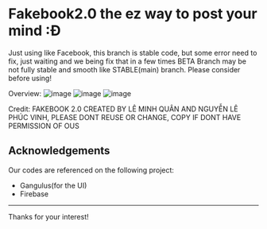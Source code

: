 # Fakebook2.0 the ez way to post your mind :Đ

Just using like Facebook, this branch is stable code, but some error need to fix, just waiting and we being fix that in a few times
BETA Branch may be not fully stable and smooth like STABLE(main) branch. Please consider before using!

Overview:
![image](https://github.com/plsgivemeachane/Fakebook2.0/assets/132674970/944928f3-07b3-488c-98bb-53e6d79e50f3)
![image](https://github.com/plsgivemeachane/Fakebook2.0/assets/132674970/dc1ffa8d-6ac0-4e21-a66f-79eeef0ae93b)
![image](https://github.com/plsgivemeachane/Fakebook2.0/assets/132674970/61566c55-74ee-4086-a746-fcf856b93eca)

Credit:
FAKEBOOK 2.0 CREATED BY LÊ MINH QUÂN AND NGUYỄN LÊ PHÚC VINH, PLEASE DONT REUSE OR CHANGE, COPY IF DONT HAVE PERMISSION OF OUS

## Acknowledgements
Our codes are referenced on the following project:
* Gangulus(for the UI)
* Firebase
---
Thanks for your interest!
